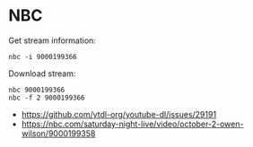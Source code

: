 # NBC

Get stream information:

~~~
nbc -i 9000199366
~~~

Download stream:

~~~
nbc 9000199366
nbc -f 2 9000199366
~~~

- https://github.com/ytdl-org/youtube-dl/issues/29191
- https://nbc.com/saturday-night-live/video/october-2-owen-wilson/9000199358
